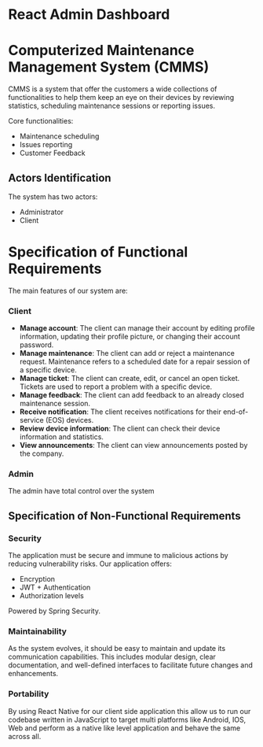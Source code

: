 # React Admin Dashboard
# Computerized Maintenance Management System (CMMS)

CMMS is a system that offer the customers a wide collections of functionalities to help them keep an eye on their devices by reviewing statistics, scheduling maintenance sessions or reporting issues.

Core functionalities:
* Maintenance scheduling
* Issues reporting
* Customer Feedback

## Actors Identification
The system has two actors:
* Administrator
* Client

# Specification of Functional Requirements

The main features of our system are:

### Client

- **Manage account**: The client can manage their account by editing profile information, updating their profile picture, or changing their account password.
- **Manage maintenance**: The client can add or reject a maintenance request. Maintenance refers to a scheduled date for a repair session of a specific device.
- **Manage ticket**: The client can create, edit, or cancel an open ticket. Tickets are used to report a problem with a specific device.
- **Manage feedback**: The client can add feedback to an already closed maintenance session.
- **Receive notification**: The client receives notifications for their end-of-service (EOS) devices.
- **Review device information**: The client can check their device information and statistics.
- **View announcements**: The client can view announcements posted by the company.

### Admin

The admin have total control over the system

## Specification of Non-Functional Requirements
### Security

The application must be secure and immune to malicious actions by reducing vulnerability risks. Our application offers:

- Encryption
- JWT + Authentication
- Authorization levels

Powered by Spring Security.

### Maintainability

As the system evolves, it should be easy to maintain and update its communication capabilities. This includes modular design, clear documentation, and well-defined interfaces to facilitate future changes and enhancements.

### Portability
By using React Native for our client side application this allow us to run our codebase written in JavaScript to target multi platforms like Android, IOS, Web and perform as a native like level application and behave the same across all.
